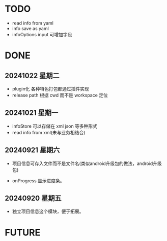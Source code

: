 # TODO

- read info from yaml
- info  save as yaml
- infoOptions input 可增加字段
# DONE
## 20241022 星期二
- plugin化 各种特色打包都通过插件实现
- release path 根据 cwd 而不是 workspace 定位
## 20241021 星期一

- infoStore 可以存储在 xml json 等多种形式
- read info from xml(未与业务相结合)

## 20240921 星期六

- 项目信息可存入文件而不是文件名(类似android升级包的做法，android升级包)

- onProgress 显示进度条。

## 20240920 星期五

- 独立项目信息这个模块，便于拓展。

# FUTURE
